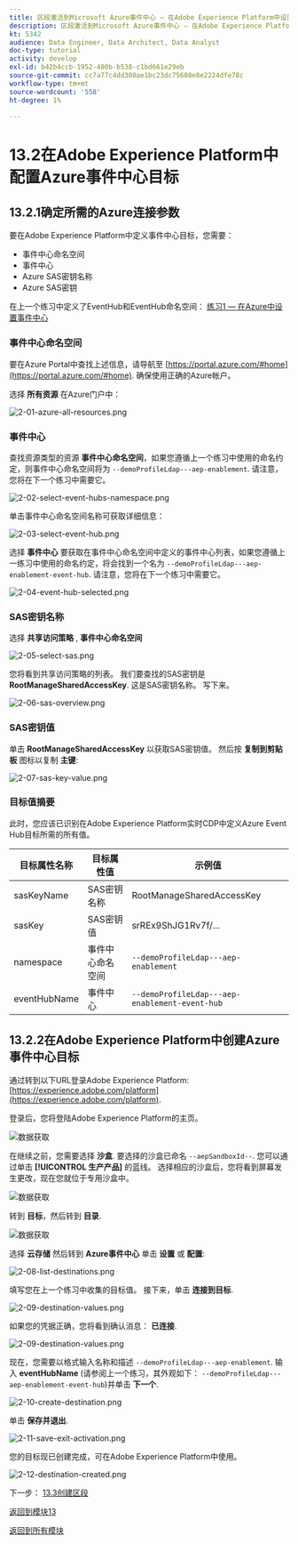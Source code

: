 ```yaml
---
title: 区段激活到Microsoft Azure事件中心 — 在Adobe Experience Platform中设置事件中心RTCDP目标
description: 区段激活到Microsoft Azure事件中心 — 在Adobe Experience Platform中设置事件中心RTCDP目标
kt: 5342
audience: Data Engineer, Data Architect, Data Analyst
doc-type: tutorial
activity: develop
exl-id: b42b4ccb-1952-480b-b538-c1bd661e29eb
source-git-commit: cc7a77c4dd380ae1bc23dc75608e8e2224dfe78c
workflow-type: tm+mt
source-wordcount: '558'
ht-degree: 1%

---
```


# 13.2在Adobe Experience Platform中配置Azure事件中心目标

## 13.2.1确定所需的Azure连接参数

要在Adobe Experience Platform中定义事件中心目标，您需要：

- 事件中心命名空间
- 事件中心
- Azure SAS密钥名称
- Azure SAS密钥

在上一个练习中定义了EventHub和EventHub命名空间： [练习1 — 在Azure中设置事件中心](./ex1.md)

### 事件中心命名空间

要在Azure Portal中查找上述信息，请导航至 [https://portal.azure.com/#home](https://portal.azure.com/#home). 确保使用正确的Azure帐户。

选择 **所有资源** 在Azure门户中：

![2-01-azure-all-resources.png](./images/2-01-azure-all-resources.png)

### 事件中心

查找资源类型的资源 **事件中心命名空间**，如果您遵循上一个练习中使用的命名约定，则事件中心命名空间将为 `--demoProfileLdap---aep-enablement`. 请注意，您将在下一个练习中需要它。

![2-02-select-event-hubs-namespace.png](./images/2-02-select-event-hubs-namespace.png)

单击事件中心命名空间名称可获取详细信息：

![2-03-select-event-hub.png](./images/2-03-select-event-hub.png)

选择 **事件中心** 要获取在事件中心命名空间中定义的事件中心列表，如果您遵循上一练习中使用的命名约定，将会找到一个名为 `--demoProfileLdap---aep-enablement-event-hub`. 请注意，您将在下一个练习中需要它。

![2-04-event-hub-selected.png](./images/2-04-event-hub-selected.png)

### SAS密钥名称

选择 **共享访问策略** , **事件中心命名空间**

![2-05-select-sas.png](./images/2-05-select-sas.png)

您将看到共享访问策略的列表。 我们要查找的SAS密钥是 **RootManageSharedAccessKey**. 这是SAS密钥名称。 写下来。

![2-06-sas-overview.png](./images/2-06-sas-overview.png)

### SAS密钥值

单击 **RootManageSharedAccessKey** 以获取SAS密钥值。 然后按 **复制到剪贴板** 图标以复制 **主键**:

![2-07-sas-key-value.png](./images/2-07-sas-key-value.png)

### 目标值摘要

此时，您应该已识别在Adobe Experience Platform实时CDP中定义Azure Event Hub目标所需的所有值。

| 目标属性名称 | 目标属性值 | 示例值 |
|---|---|---|
| sasKeyName | SAS密钥名称 | RootManageSharedAccessKey |
| sasKey | SAS密钥值 | srREx9ShJG1Rv7f/... |
| namespace | 事件中心命名空间 | `--demoProfileLdap---aep-enablement` |
| eventHubName | 事件中心 | `--demoProfileLdap---aep-enablement-event-hub` |

## 13.2.2在Adobe Experience Platform中创建Azure事件中心目标

通过转到以下URL登录Adobe Experience Platform: [https://experience.adobe.com/platform](https://experience.adobe.com/platform).

登录后，您将登陆Adobe Experience Platform的主页。

![数据获取](../module2/images/home.png)

在继续之前，您需要选择 **沙盒**. 要选择的沙盒已命名 ``--aepSandboxId--``. 您可以通过单击 **[!UICONTROL 生产产品]** 的蓝线。 选择相应的沙盒后，您将看到屏幕发生更改，现在您就位于专用沙盒中。

![数据获取](../module2/images/sb1.png)

转到 **目标**，然后转到 **目录**.

![数据获取](./images/sb2a.png)

选择 **云存储** 然后转到 **Azure事件中心** 单击 **设置** 或 **配置**:

![2-08-list-destinations.png](./images/2-08-list-destinations.png)

填写您在上一个练习中收集的目标值。 接下来，单击 **连接到目标**.

![2-09-destination-values.png](./images/2-09-destination-values.png)

如果您的凭据正确，您将看到确认消息： **已连接**.

![2-09-destination-values.png](./images/2-09-destination-valuesa.png)

现在，您需要以格式输入名称和描述 `--demoProfileLdap---aep-enablement`. 输入 **eventHubName** (请参阅上一个练习，其外观如下： `--demoProfileLdap---aep-enablement-event-hub`)并单击 **下一个**.

![2-10-create-destination.png](./images/2-10-create-destination.png)

单击 **保存并退出**.

![2-11-save-exit-activation.png](./images/2-11-save-exit-activation.png)

您的目标现已创建完成，可在Adobe Experience Platform中使用。

![2-12-destination-created.png](./images/2-12-destination-created.png)

下一步： [13.3创建区段](./ex3.md)

[返回到模块13](./segment-activation-microsoft-azure-eventhub.md)

[返回到所有模块](./../../overview.md)
